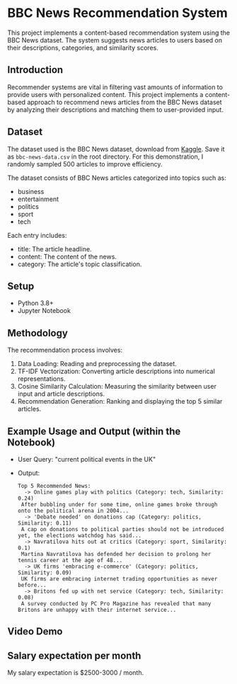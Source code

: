 # BBC News Recommendation System

This project implements a content-based recommendation system using the BBC News dataset. The system suggests news articles to users based on their descriptions, categories, and similarity scores.

## Introduction
Recommender systems are vital in filtering vast amounts of information to provide users with personalized content. This project implements a content-based approach to recommend news articles from the BBC News dataset by analyzing their descriptions and matching them to user-provided input.

## Dataset

The dataset used is the BBC News dataset, download from [Kaggle](https://www.kaggle.com/datasets/hgultekin/bbcnewsarchive). Save it as `bbc-news-data.csv` in the root directory. For this demonstration, I randomly sampled 500 articles to improve efficiency.

The dataset consists of BBC News articles categorized into topics such as:

* business
* entertainment
* politics
* sport
* tech
  
Each entry includes:

* title: The article headline.
* content: The content of the news.
* category: The article's topic classification.


## Setup

* Python 3.8+
* Jupyter Notebook

## Methodology


The recommendation process involves:

1. Data Loading: Reading and preprocessing the dataset.
2. TF-IDF Vectorization: Converting article descriptions into numerical representations.
3. Cosine Similarity Calculation: Measuring the similarity between user input and article descriptions.
4. Recommendation Generation: Ranking and displaying the top 5 similar articles.



## Example Usage and Output (within the Notebook)



- User Query: "current political events in the UK"
  
- Output:
  ```
  Top 5 Recommended News:
    -> Online games play with politics (Category: tech, Similarity: 0.24)
   After bubbling under for some time, online games broke through onto the political arena in 2004...
    -> 'Debate needed' on donations cap (Category: politics, Similarity: 0.11)
   A cap on donations to political parties should not be introduced yet, the elections watchdog has said...
    -> Navratilova hits out at critics (Category: sport, Similarity: 0.1)
   Martina Navratilova has defended her decision to prolong her tennis career at the age of 48...
    -> UK firms 'embracing e-commerce' (Category: politics, Similarity: 0.09)
   UK firms are embracing internet trading opportunities as never before...
    -> Britons fed up with net service (Category: tech, Similarity: 0.08)
   A survey conducted by PC Pro Magazine has revealed that many Britons are unhappy with their internet service...
  ```


## Video Demo 



## Salary expectation per month

My salary expectation is $2500-3000 / month.

